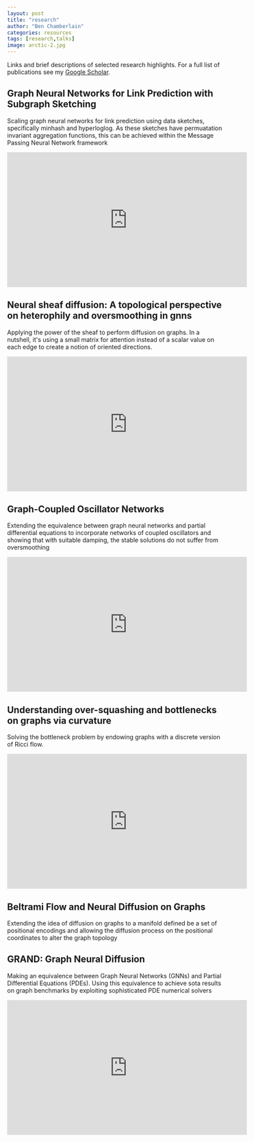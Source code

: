 ```yaml
---
layout: post
title: "research"
author: "Ben Chamberlain"
categories: resources
tags: [research,talks]
image: arctic-2.jpg
---
```


Links and brief descriptions of selected research highlights. For a full list of publications see my [Google Scholar](https://scholar.google.co.uk/citations?user=Tr8LSOEAAAAJ&hl=en).

## Graph Neural Networks for Link Prediction with Subgraph Sketching

Scaling graph neural networks for link prediction using data sketches, specifically minhash and hyperloglog. As these sketches have permuatation invariant aggregation functions, this can be achieved within the Message Passing Neural Network framework

<iframe width="560" height="315" src="https://www.youtube.com/embed/TPqR1xG9wgY?si=FMOFJAhBcLckrOdQ" title="YouTube video player" frameborder="0" allow="accelerometer; autoplay; clipboard-write; encrypted-media; gyroscope; picture-in-picture; web-share" allowfullscreen></iframe>

## Neural sheaf diffusion: A topological perspective on heterophily and oversmoothing in gnns

Applying the power of the sheaf to perform diffusion on graphs. In a nutshell, it's using a small matrix for attention instead of a scalar value on each edge to create a notion of oriented directions.

<iframe width="560" height="315" src="https://www.youtube.com/embed/JiQmkhsbRwk?si=0FhRcbcoF2QFdWFZ" title="YouTube video player" frameborder="0" allow="accelerometer; autoplay; clipboard-write; encrypted-media; gyroscope; picture-in-picture; web-share" allowfullscreen></iframe>

## Graph-Coupled Oscillator Networks

Extending the equivalence between graph neural networks and partial differential equations to incorporate networks of coupled oscillators and showing that with suitable damping, the stable solutions do not suffer from oversmoothing

<iframe width="560" height="315" src="https://www.youtube.com/embed/YIhNLmbUBp4?si=BBuIRdxpxc0EIKEf" title="YouTube video player" frameborder="0" allow="accelerometer; autoplay; clipboard-write; encrypted-media; gyroscope; picture-in-picture; web-share" allowfullscreen></iframe>

## Understanding over-squashing and bottlenecks on graphs via curvature

Solving the bottleneck problem by endowing graphs with a discrete version of Ricci flow.

<iframe width="560" height="315" src="https://www.youtube.com/embed/zpDdvI95igc?si=yPVIPO7wo52mLzeV" title="YouTube video player" frameborder="0" allow="accelerometer; autoplay; clipboard-write; encrypted-media; gyroscope; picture-in-picture; web-share" allowfullscreen></iframe>

## Beltrami Flow and Neural Diffusion on Graphs

Extending the idea of diffusion on graphs to a manifold defined be a set of positional encodings and allowing the diffusion process on the positional coordinates to alter the graph topology

## GRAND: Graph Neural Diffusion

Making an equivalence between Graph Neural Networks (GNNs) and Partial Differential Equations (PDEs). Using this equivalence to achieve sota results on graph benchmarks by exploiting sophisticated PDE numerical solvers

<iframe width="560" height="315" src="https://www.youtube.com/embed/9SMbH18nMUg?si=eKl0mQpnsgWOs5Pn" title="YouTube video player" frameborder="0" allow="accelerometer; autoplay; clipboard-write; encrypted-media; gyroscope; picture-in-picture; web-share" allowfullscreen></iframe>
